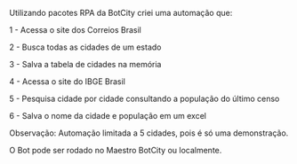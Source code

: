 Utilizando pacotes RPA da BotCity criei uma automação que:

  1 - Acessa o site dos Correios Brasil
  
  2 - Busca todas as cidades de um estado
  
  3 - Salva a tabela de cidades na memória
  
  4 - Acessa o site do IBGE Brasil
  
  5 - Pesquisa cidade por cidade consultando a população do último censo
  
  6 - Salva o nome da cidade e população em um excel

Observação: Automação limitada a 5 cidades, pois é só uma demonstração.

O Bot pode ser rodado no Maestro BotCity ou localmente.
